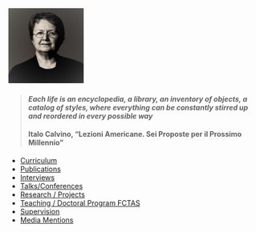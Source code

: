 <img src="./images/OPombo_Nancy.jpg" alt="Olga Pombo" width="150" height="150" />

> #### _Each life is an encyclopedia, a library, an inventory of objects, a catalog of styles, where everything can be constantly stirred up and reordered in every possible way_
> #### Italo Calvino, “Lezioni Americane. Sei Proposte per il Prossimo Millennio”

* [Curriculum](curriculum.md)
* [Publications](publications.md)
* [Interviews](interviews.md)
* [Talks/Conferences](onlinetalks.md)
* [Research / Projects](/research/projects.md)
* [Teaching / Doctoral Program FCTAS](teaching_doctoral_program.md)
* [Supervision](supervision.md)
* [Media Mentions](media_mentions.md)
